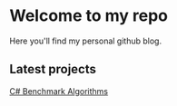 # Welcome to my repo

Here you'll find my personal github blog.

## Latest projects

[C# Benchmark Algorithms](projects/C%23/Algorithms/README.md)
